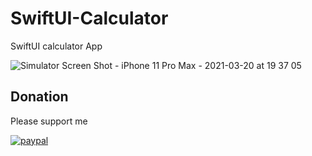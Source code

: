 # SwiftUI-Calculator

SwiftUI calculator App 

![Simulator Screen Shot - iPhone 11 Pro Max - 2021-03-20 at 19 37 05](https://user-images.githubusercontent.com/35359315/111872111-a9737700-89b3-11eb-80c9-91347d4d1187.png)


 ## Donation

Please support me 

[![paypal](https://www.paypalobjects.com/en_US/i/btn/btn_donateCC_LG.gif)](https://www.paypal.me/prashantkt)


